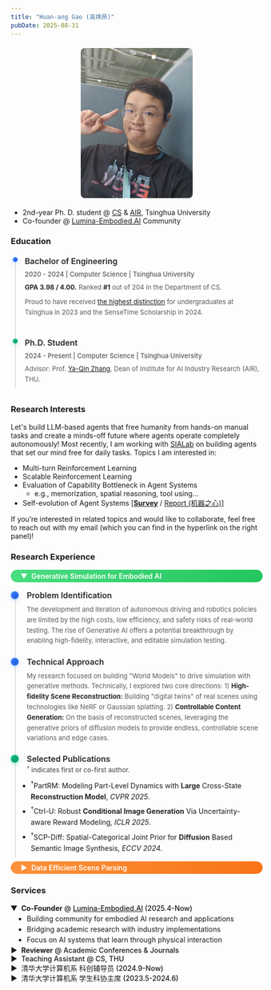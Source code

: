 ```yaml
---
title: "Huan-ang Gao (高焕昂)"
pubDate: 2025-08-31
---
```


![photo](about.assets/me_2025_08.jpg)

- 2nd-year Ph. D. student @ [CS](https://www.cs.tsinghua.edu.cn/csen/) & [AIR](https://air.tsinghua.edu.cn/en/index.htm), Tsinghua University
- Co-founder @ [Lumina-Embodied.AI](https://lumina-embodied.ai) Community


### Education

<div class="timeline-dark">
  <div class="timeline-item">
    <div class="timeline-dot finished"></div>
    <div class="timeline-content">
      <h3>Bachelor of Engineering</h3>
      <div class="timeline-meta">2020 - 2024 | Computer Science | Tsinghua University</div>
      <p><strong>GPA 3.98 / 4.00.</strong> Ranked <strong>#1</strong> out of 204 in the Department of CS.</p>
      <p>Proud to have received <a href="https://air.tsinghua.edu.cn/info/1007/2133.htm">the highest distinction</a> for undergraduates at Tsinghua in 2023 and the SenseTime Scholarship in 2024.</p>
    </div>
  </div>
  
  
  <div class="timeline-item">
    <div class="timeline-dot in-progress"></div>
    <div class="timeline-content">
      <h3>Ph.D. Student</h3>
      <div class="timeline-meta">2024 - Present | Computer Science | Tsinghua University</div>
      <p> Advisor: Prof. <a href="https://air.tsinghua.edu.cn/en/info/1046/1188.htm">Ya-Qin Zhang</a>, Dean of Institute for AI Industry Research (AIR), THU.</p>
    </div>
  </div>

</div>

### Research Interests

Let's build LLM-based agents that free humanity from hands-on manual tasks and create a minds-off future where agents operate completely autonomously!
Most recently, I am working with [SIALab](https://air.tsinghua.edu.cn/en/info/1007/1886.htm) on building agents that set our mind free for daily tasks. 
Topics I am interested in:
- Multi-turn Reinforcement Learning
- Scalable Reinforcement Learning
- Evaluation of Capability Bottleneck in Agent Systems
  - e.g., memorization, spatial reasoning, tool using...
- Self-evolution of Agent Systems [[**Survey**](https://arxiv.org/abs/2507.21046) / [Report (机器之心)](https://mp.weixin.qq.com/s/rKEUDBvdPhCitKXtuBQh0w)]

If you’re interested in related topics and would like to collaborate, feel free to reach out with my email (which you can find in the hyperlink on the right panel)!



### Research Experience

<details open class="research-details">
<summary class="research-header research-green">Generative Simulation for Embodied AI</summary>

<div class="timeline-dark">
  <div class="timeline-item">
    <div class="timeline-dot finished"></div>
    <div class="timeline-content">
      <h3>Problem Identification</h3>
      <p>The development and iteration of autonomous driving and robotics policies are limited by the high costs, low efficiency, and safety risks of real-world testing. The rise of Generative AI offers a potential breakthrough by enabling high-fidelity, interactive, and editable simulation testing.</p>
    </div>
  </div>
  
  <div class="timeline-item">
    <div class="timeline-dot finished"></div>
    <div class="timeline-content">
      <h3>Technical Approach</h3>
      <p>My research focused on building "World Models" to drive simulation with generative methods. Technically, I explored two core directions: 1) <strong>High-fidelity Scene Reconstruction:</strong> Building "digital twins" of real scenes using technologies like NeRF or Gaussian splatting. 2) <strong>Controllable Content Generation:</strong> On the basis of reconstructed scenes, leveraging the generative priors of diffusion models to provide endless, controllable scene variations and edge cases.</p>
    </div>
  </div>
  
  <div class="timeline-item">
    <div class="timeline-dot in-progress"></div>
    <div class="timeline-content">
      <h3>Selected Publications</h3>
      <div class="timeline-meta"><sup>†</sup> indicates first or co-first author.</div>
      <ul>
        <li><sup>†</sup>PartRM: Modeling Part-Level Dynamics with <strong>Large</strong> Cross-State <strong>Reconstruction Model</strong>, <em>CVPR 2025</em>.</li>
        <li><sup>†</sup>Ctrl-U: Robust <strong>Conditional Image Generation</strong> Via Uncertainty-aware Reward Modeling, <em>ICLR 2025</em>.</li>
        <li><sup>†</sup>SCP-Diff: Spatial-Categorical Joint Prior for <strong>Diffusion</strong> Based Semantic Image Synthesis, <em>ECCV 2024</em>.</li>
      </ul>
    </div>
  </div>
</div>

</details>

<details class="research-details">
<summary class="research-header research-orange">Data Efficient Scene Parsing</summary>

<div class="timeline-dark">
  <div class="timeline-item">
    <div class="timeline-dot finished"></div>
    <div class="timeline-content">
      <h3>Problem Identification</h3>
      <p>2D/3D perception is fundamental to embodied intelligence, but the extremely high cost of data annotation severely restricts the development of perception models.</p>
    </div>
  </div>
  
  <div class="timeline-item">
    <div class="timeline-dot finished"></div>
    <div class="timeline-content">
      <h3>Technical Approach</h3>
      <p>My early research focused on data-efficient perception learning algorithms, particularly <strong>semi-supervised learning</strong> and <strong>domain adaptation</strong>. In my first ICCV paper, DQS3D, I proposed a single-stage, densely-matched semi-supervised learning framework for 3D object detection, addressing the issue of insufficient training signals caused by sparse matching in previous methods. I also explored various levels of perception tasks such as self-supervised depth estimation, indoor layout estimation, and HD map generation, mastering task-oriented <strong>neural network and representation design methods</strong>.</p>
    </div>
  </div>
  
  <div class="timeline-item">
    <div class="timeline-dot finished"></div>
    <div class="timeline-content">
      <h3>Publications</h3>
      <div class="timeline-meta"><sup>†</sup> indicates first or co-first author.</div>
      <ul>
        <li><sup>†</sup>DQS3D: Densely-matched Quantization-aware <strong>Semi-supervised</strong> 3D Detection, <em>ICCV 2023</em>.</li>
        <li><sup>†</sup>From <strong>Semi-supervised</strong> to Omni-supervised Room Layout Estimation Using Point Clouds, <em>ICRA 2023</em>.</li>
        <li><sup>†</sup>Training-Free <strong>Model Merging</strong> for Multi-target <strong>Domain Adaptation</strong>, <em>ECCV 2024</em>.</li>
      </ul>
    </div>
  </div>
</div>

</details>

### Services

<details open>
<summary><strong>Co-Founder</strong> @ <a href="https://lumina-embodied.ai">Lumina-Embodied.AI</a> (2025.4-Now)</summary>

- Building community for embodied AI research and applications
- Bridging academic research with industry implementations
- Focus on AI systems that learn through physical interaction

</details>

<details>
<summary><strong>Reviewer</strong> @ Academic Conferences & Journals</summary>

- CVPR (2025), ICCV (2025), WACV (2024, 2025), 3DV (2025, 2026), TPAMI
- NeurIPS (2025), ICLR (2025)
- ICRA (2025), IROS (2024, 2025), CoRL (2025)
- AAAI (2024), ICME (2025)

</details>

<details>
<summary>Teaching Assistant @ CS, THU</summary>

- (30240163) Software Engineering. Compulsory course in CS, THU. (23Spring, 23Fall, 24Spring, 24Fall, 25Spring, **25Fall**)
- (30240551) Digital Logic Experimentation. Compulsory course in CS, THU. (24Spring, 25Spring)
- (40240354) Computer Organization and Design. Compulsory course in CS, THU. (23Fall)
</details>

<details>
<summary>清华大学计算机系 科创辅导员 (2024.9-Now)</summary>

- Technical training & competition guidance for undergraduates
- Research & internship opportunity integration

</details>

<details>
<summary>清华大学计算机系 学生科协主席 (2023.5-2024.6)</summary>

- Built [homepage](https://net9.org/) & [documentation](https://docs.net9.org/)
- Organized [summer training camp](https://www.bilibili.com/video/BV1YmxMePE7x) for freshmen
- Launched [resource portal](https://stu.cs.tsinghua.edu.cn/resources/) for students

</details>





<style>
.timeline-dark {
  position: relative;
  padding-left: 32px;
  margin: 20px 0;
}

.timeline-dark::before {
  content: '';
  position: absolute;
  left: 8px;
  top: 8px;
  bottom: 0;
  width: 2px;
  background: #404040;
}

.timeline-item {
  position: relative;
  margin-bottom: 32px;
  padding-bottom: 8px;
}

.timeline-item:last-child .timeline-dark::before {
  display: none;
}

.timeline-dot {
  position: absolute;
  left: -28px;
  top: 2px;
  width: 16px;
  height: 16px;
  border-radius: 50%;
  box-sizing: border-box;
}

.timeline-dot.finished {
  background: linear-gradient(135deg, #3b82f6, #1d4ed8);
  border: 2px solid #3b82f6;
  box-shadow: 0 2px 8px rgba(59, 130, 246, 0.3);
}

.timeline-dot.in-progress {
  background: linear-gradient(135deg, #10b981, #059669);
  border: 2px solid #10b981;
  box-shadow: 0 2px 8px rgba(16, 185, 129, 0.3);
  animation: pulse 2s infinite;
}

.timeline-dot.waiting {
  background-color: transparent;
  border: 2px solid #6b7280;
  box-shadow: 0 2px 8px rgba(107, 114, 128, 0.2);
}

@keyframes pulse {
  0%, 100% {
    box-shadow: 0 2px 8px rgba(16, 185, 129, 0.3);
  }
  50% {
    box-shadow: 0 4px 12px rgba(16, 185, 129, 0.6);
  }
}

.timeline-content h3 {
  font-size: 18px;
  font-weight: 600;
  margin: 0 0px 8px 0;
  color: #ffffff !important; /* 强制白色 */
}

.timeline-meta {
  font-size: 14px;
  color: #cccccc !important; /* 浅灰色，但仍然清晰 */
  margin-bottom: 8px;
  font-weight: 500;
}

.research-details .timeline-content h3 {
  margin: 1rem 0 0rem 2rem;
}

.research-details .timeline-content .timeline-meta {
  margin: 0.1rem 0 0rem 2rem !important;
}

.research-details .timeline-content p {
  /* font-size: 18px; */
  margin: 0.5rem 0 0.5px 2rem !important;
  line-height: 1.6;
}

.research-details .timeline-content ul {
  /* font-size: 18px; */
  margin: 0.5rem 0 0.5px 0.5rem !important;
  line-height: 1.6;
  font-size: 14px;
}


.timeline-content p {
  font-size: 14px;
  color: #ffffff !important; /* 强制白色 */
  margin: 0 0 8px 0;
  line-height: 1.6;
}

.timeline-content p:last-child {
  margin-bottom: 0;
}

.timeline-content p:last-child {
  margin-bottom: 0;
}

/* 如果有加粗文字，确保也是白色 */
.timeline-content strong {
  color: #ffffff !important;
}

/* 适配亮色主题 */
@media (prefers-color-scheme: light) {
  .timeline-dark {
    padding-left: 28px;
  }
  
  .timeline-dot {
    left: -24px;
    width: 10px;
    height: 10px;
  }
  
  .timeline-content h3 {
    font-size: 16px;
  }
  
  .timeline-meta {
    font-size: 13px;
  }
  
  .timeline-content p {
    font-size: 13px;
  }
}

/* 个人照片样式 */
img[alt="photo"] {
  height: 300px !important;
  width: auto;
  object-fit: cover;
  border-radius: 8px;
  display: block;
  margin: 20px auto;
}

/* 折叠面板样式 */
details {
  /* border: 1px solid rgba(255, 255, 255, 0.1); */
  /* border-radius: 6px; */
  padding: 0.5rem !important;
  margin: 0 !important;
  background: rgba(255, 255, 255, 0.02);
}

details summary {
  padding: 0 !important;
  cursor: pointer;
  font-weight: 500;
  border-radius: 6px;
  transition: background-color 0.2s ease;
  margin: 0 !important;
  list-style: none;
}

details summary::-webkit-details-marker {
  display: none;
}

details summary::before {
  content: "▶";
  margin-right: 8px;
  transition: transform 0.2s ease;
  display: inline-block;
}

details[open] summary::before {
  transform: rotate(90deg);
}

details summary:hover {
  background: rgba(255, 255, 255, 0.05);
}

details div, details ul, details p {
  margin: 0 0 0 0 !important;
  padding: 0 0.1rem 0.1rem 0rem !important;
}

details ul {
  padding-left: 32px !important;
  padding-bottom: 0 !important;
  margin: 0 !important;
}

details li {
  margin: 4px 0 !important;
}

/* 适配亮色主题 */
@media (prefers-color-scheme: light) {
  .timeline-dark::before {
    background: #e1e1e1;
  }
  
  .timeline-content h3 {
    color: #262626 !important;
  }
  
  .timeline-meta {
    color: #595959 !important;
  }
  
  .timeline-content p {
    color: #595959 !important;
  }
  
  .timeline-content strong {
    color: #262626 !important;
  }
  
  .timeline-dot.waiting {
    border-color: #d9d9d9;
  }
  
  details {
    /* border: 1px solid rgba(0, 0, 0, 0.1); */
    /* background: rgba(0, 0, 0, 0.02); */
    padding: 0 !important;
    margin: 0 !important;
  }
  
  details summary:hover {
    padding: 0 !important;
    background: rgba(0, 0, 0, 0.05);
  }

  details ul {
    margin: 0 !important;
    padding-left: 32px !important;
    padding-bottom: 0 !important;
  }
}

/* 响应式设计 */
@media (max-width: 768px) {
  .timeline-dark {
    padding-left: 28px;
  }
  
  .timeline-dot {
    left: -24px;
    width: 14px;
    height: 14px;
  }
  
  .timeline-content h3 {
    font-size: 16px;
  }
  
  .timeline-meta {
    font-size: 13px;
  }
  
  .timeline-content p {
    font-size: 13px;
  }
}

/* 研究经历标题样式 */
.research-header {
  padding: 4px 20px !important;
  margin: 0 !important;
  border-radius: 16px !important;
  font-weight: 600 !important;
  color: white !important;
  cursor: pointer;
  transition: all 0.3s ease;
  display: block !important;
  font-size: 14px;
}

.research-green {
  background: linear-gradient(135deg, #4ade80, #22c55e) !important;
}

.research-orange {
  background: linear-gradient(135deg, #fb923c, #f97316) !important;
}

.research-header:hover {
  transform: translateY(-1px);
  box-shadow: 0 4px 12px rgba(0, 0, 0, 0.15);
}

.research-header::before {
  content: "▶";
  margin-right: 8px;
}

/* 研究经历内容样式 */
details.research-details {
  margin: 0.5rem 0 !important;
  border: none !important;
  background: transparent !important;
}

details.research-details > div {
  padding: 0 !important;
  background: transparent !important;
  border: none !important;
  border-radius: 0 !important;
}

/* 确保details内的timeline与外部timeline样式一致 */
details.research-details .timeline-dark {
  position: relative;
  padding-left: 32px;
  margin: 20px 0;
}

details.research-details .timeline-dark::before {
  content: '';
  position: absolute;
  left: 8px;
  top: 8px;
  bottom: 0;
  width: 2px;
  background: #404040;
}

details.research-details .timeline-dot {
  position: absolute;
  left: 0px;
  top: 2px;
  width: 16px;
  height: 16px;
  border-radius: 50%;
  box-sizing: border-box;
  margin: 0;
  padding: 0;
  display: block;
}

details.research-details .timeline-dot.finished {
  background: linear-gradient(135deg, #3b82f6, #1d4ed8);
  border: 2px solid #3b82f6;
  box-shadow: 0 2px 8px rgba(59, 130, 246, 0.3);
}

details.research-details .timeline-dot.in-progress {
  background: linear-gradient(135deg, #10b981, #059669);
  border: 2px solid #10b981;
  box-shadow: 0 2px 8px rgba(16, 185, 129, 0.3);
  animation: pulse 2s infinite;
}

details.research-details .timeline-dot.waiting {
  background-color: transparent;
  border: 2px solid #6b7280;
  box-shadow: 0 2px 8px rgba(107, 114, 128, 0.2);
}

/* 适配亮色主题 */
@media (prefers-color-scheme: light) {
  details.research-details > div {
    background: transparent !important;
    border: none !important;
  }
  
  details.research-details .timeline-dark::before {
    background: #e1e1e1;
  }
}
</style>
